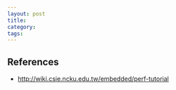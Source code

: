 ```yaml
---
layout: post
title:
category:
tags:
---
```


## References
- http://wiki.csie.ncku.edu.tw/embedded/perf-tutorial
